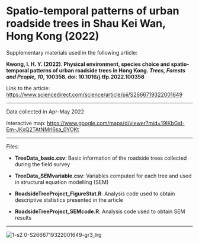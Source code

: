 # Spatio-temporal patterns of urban roadside trees in Shau Kei Wan, Hong Kong (2022)

Supplementary materials used in the following article:

**Kwong, I. H. Y. (2022). Physical environment, species choice and spatio-temporal patterns of urban roadside trees in Hong Kong. *Trees, Forests and People, 10*, 100358. doi: 10.1016/j.tfp.2022.100358**

Link to the article: https://www.sciencedirect.com/science/article/pii/S2666719322001649

---

Data collected in Apr-May 2022

Interactive map: https://www.google.com/maps/d/viewer?mid=19IKbGsI-Em-JKxQ2TAtNMrl6sa_0YOKt

---

Files:

*   **TreeData_basic.csv**: Basic information of the roadside trees collected during the field survey

*   **TreeData_SEMvariable.csv**: Variables computed for each tree and used in structural equation modelling (SEM)

*   **RoadsideTreeProject_FigureStat.R**: Analysis code used to obtain descriptive statistics presented in the article

*   **RoadsideTreeProject_SEMcode.R**: Analysis code used to obtain SEM results

---

![1-s2 0-S2666719322001649-gr3_lrg](https://user-images.githubusercontent.com/68047356/203604551-8ab2aa3f-1d34-4046-a015-051f9f802c3b.jpg)
